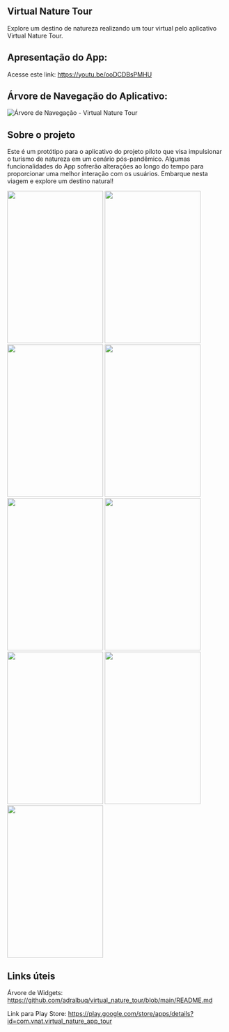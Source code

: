 ## Virtual Nature Tour
Explore um destino de natureza realizando um tour virtual pelo aplicativo Virtual Nature Tour.

## Apresentação do App:
Acesse este link: https://youtu.be/ooDCDBsPMHU

## Árvore de Navegação do Aplicativo:

![Árvore de Navegação - Virtual Nature Tour](https://user-images.githubusercontent.com/102529232/178167926-90f847ad-6ea1-4383-aa64-2f5c56ea1c6e.png)

## Sobre o projeto

Este é um protótipo para o aplicativo do projeto piloto que visa impulsionar o turismo de natureza em um cenário pós-pandêmico. Algumas funcionalidades do App sofrerão alterações ao longo do tempo para proporcionar uma melhor interação com os usuários. Embarque nesta viagem e explore um destino natural!

<div style="display: inline-block">
<img src="https://user-images.githubusercontent.com/102529232/178161265-3ce8bf9e-f8e6-49af-818a-15429cba9201.gif" width="220" height="350"/> 
<img src="https://user-images.githubusercontent.com/102529232/178161447-473c61c9-532d-497b-b072-73eb3c211812.gif" width="220" height="350"/>
<img src="https://user-images.githubusercontent.com/102529232/178164591-5415921d-d54b-427c-9a7f-56cecaa89a4d.gif" width="220" height="350"/>
<img src="https://user-images.githubusercontent.com/102529232/178164602-858b5613-5c64-4771-ae4c-8c3d75ddefad.gif" width="220" height="350"/>
<img src="https://user-images.githubusercontent.com/102529232/178164610-8841e81e-709d-464c-8e1f-305f6014c00c.gif" width="220" height="350"/>
<img src="https://user-images.githubusercontent.com/102529232/178164621-6fe556f7-b996-4b66-ba77-bf291018c17c.gif" width="220" height="350"/>
<img src="https://user-images.githubusercontent.com/102529232/178164627-87f1ede8-086c-41f9-bc0b-dcc864b6d87b.gif" width="220" height="350"/>
<img src="https://user-images.githubusercontent.com/102529232/178164630-8e709805-0d54-42ef-8cb0-41aa2f72edba.gif" width="220" height="350"/>
<img src="https://user-images.githubusercontent.com/102529232/178167694-10da894c-1bbd-44fa-a69b-f92ae30583b5.gif" width="220" height="350"/>
</div>

## Links úteis

Árvore de Widgets: https://github.com/adralbuq/virtual_nature_tour/blob/main/README.md

Link para Play Store: https://play.google.com/store/apps/details?id=com.vnat.virtual_nature_app_tour

